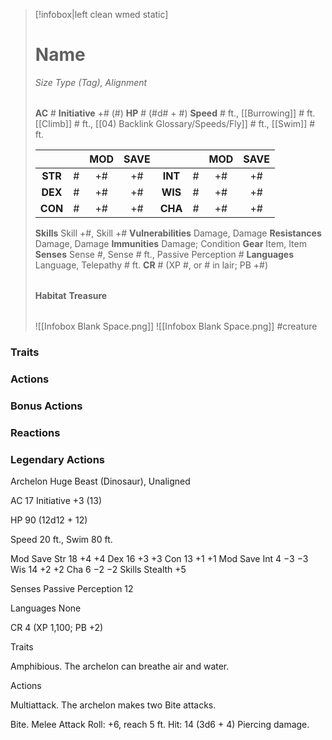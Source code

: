 > [!infobox|left clean wmed static]
> # Name
> *Size Type (Tag), Alignment*
> 
> | |
> | - |
> **AC** # **Initiative** +# (#)
> **HP** # (#d# + #)
> **Speed** # ft., [[Burrowing]] # ft. [[Climb]] # ft., [[04) Backlink Glossary/Speeds/Fly]] # ft., [[Swim]] # ft.
> 
> | | | MOD | SAVE | | | MOD | SAVE |
> | :-: | :-: | :-: | :-: | :-: | :-: | :-: | :-: |
> | **STR** | # | +# | +# | **INT** | # | +# | +# | 
> | **DEX** | # | +# | +# | **WIS** | # | +# | +# |
> | **CON** | # | +# | +# | **CHA** | # | +# | +# |
> **Skills** Skill +#, Skill +#
> **Vulnerabilities** Damage, Damage
> **Resistances** Damage, Damage
> **Immunities** Damage; Condition
> **Gear** Item, Item
> **Senses** Sense #, Sense # ft., Passive Perception #
> **Languages** Language, Telepathy # ft.
> **CR** # (XP #, or # in lair; PB +#)
>
> | |
> | - |
> **Habitat**
> **Treasure**
> 
> | |
> | - |
> ![[Infobox Blank Space.png]]
> ![[Infobox Blank Space.png]]
> #creature 


### Traits
### Actions
### Bonus Actions
### Reactions
### Legendary Actions
Archelon
Huge Beast (Dinosaur), Unaligned

AC 17 Initiative +3 (13)

HP 90 (12d12 + 12)

Speed 20 ft., Swim 80 ft.

Mod	Save
Str	18	+4	+4
Dex	16	+3	+3
Con	13	+1	+1
Mod	Save
Int	4	−3	−3
Wis	14	+2	+2
Cha	6	−2	−2
Skills Stealth +5

Senses Passive Perception 12

Languages None

CR 4 (XP 1,100; PB +2)

Traits

Amphibious. The archelon can breathe air and water.

Actions

Multiattack. The archelon makes two Bite attacks.

Bite. Melee Attack Roll: +6, reach 5 ft. Hit: 14 (3d6 + 4) Piercing damage.